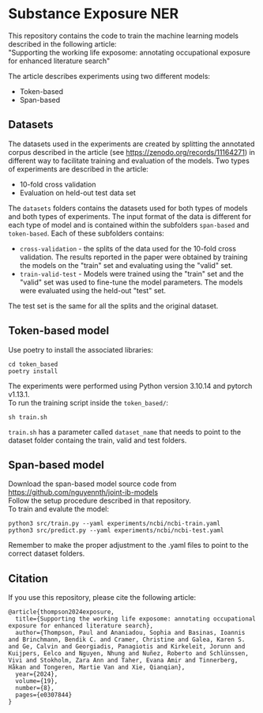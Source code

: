 # Substance Exposure NER
This repository contains the code to train the machine learning models described in the following article: <br />
"Supporting the working life exposome: annotating occupational exposure for enhanced literature search"

The article describes experiments using two different models:

- Token-based
- Span-based

## Datasets
The datasets used in the experiments are created by splitting the annotated corpus described in the article (see https://zenodo.org/records/11164271) in different way to facilitate training and evaluation of the models. Two types of experiments are described in the article:

- 10-fold cross validation
- Evaluation on held-out test data set

The `datasets` folders contains the datasets used for both types of models and both types of experiments.  The input format of the data is different for each type of model and is contained within the subfolders `span-based` and `token-based`. Each of these subfolders contains:

- `cross-validation` - the splits of the data used for the 10-fold cross validation. The results reported in the paper were obtained by training the models on the "train" set and evaluating using the "valid" set. 
- `train-valid-test` - Models were trained using the "train" set and the "valid" set was used to fine-tune the model parameters. The models were evaluated using the held-out "test" set.   

The test set is the same for all the splits and the original dataset.

## Token-based model
Use poetry to install the associated libraries:
```
cd token_based
poetry install
```
The experiments were performed using Python version 3.10.14 and pytorch v1.13.1. <br />
To run the training script inside the `token_based/`: <br />
```
sh train.sh
```
`train.sh` has a parameter called `dataset_name` that needs to point to the dataset folder containg the train, valid and test folders.

## Span-based model
Download the span-based model source code from https://github.com/nguyennth/joint-ib-models <br />
Follow the setup procedure described in that repository. <br />
To train and evalute the model:
```
python3 src/train.py --yaml experiments/ncbi/ncbi-train.yaml
python3 src/predict.py --yaml experiments/ncbi/ncbi-test.yaml
```
Remember to make the proper adjustment to the .yaml files to point to the correct dataset folders.


## Citation
If you use this repository, please cite the following article:
```
@article{thompson2024exposure,
  title={Supporting the working life exposome: annotating occupational exposure for enhanced literature search},
  author={Thompson, Paul and Ananiadou, Sophia and Basinas, Ioannis and Brinchmann, Bendik C. and Cramer, Christine and Galea, Karen S. and Ge, Calvin and Georgiadis, Panagiotis and Kirkeleit, Jorunn and Kuijpers, Eelco and Nguyen, Nhung and Nuñez, Roberto and Schlünssen, Vivi and Stokholm, Zara Ann and Taher, Evana Amir and Tinnerberg, Håkan and Tongeren, Martie Van and Xie, Qianqian},
  year={2024},
  volume={19},
  number={8},
  pages={e0307844} 
}
```
